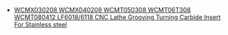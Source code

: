 - [WCMX030208 WCMX040208 WCMT050308 WCMT06T308 WCMT080412 LF6018/6118 CNC Lathe Grooving Turning Carbide Insert For Stainless steel](https://www.aliexpress.us/item/3256809026484467.html)
